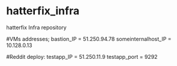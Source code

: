 # hatterfix_infra
hatterfix Infra repository

#VMs addresses;
bastion_IP = 51.250.94.78
someinternalhost_IP = 10.128.0.13

#Reddit deploy:
testapp_IP = 51.250.11.9
testapp_port = 9292

